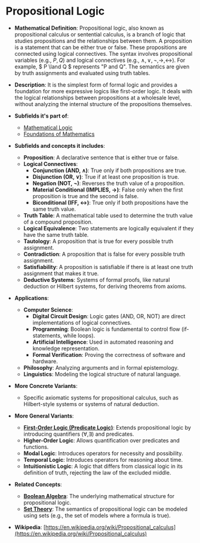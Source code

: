 # Propositional Logic

- **Mathematical Definition**: Propositional logic, also known as propositional calculus or sentential calculus, is a branch of logic that studies propositions and the relationships between them. A proposition is a statement that can be either true or false. These propositions are connected using logical connectives. The syntax involves propositional variables (e.g., $P, Q$) and logical connectives (e.g., $\land, \lor, \neg, \to, \leftrightarrow$). For example, $ P \land Q $ represents "P and Q". The semantics are given by truth assignments and evaluated using truth tables.

- **Description**: It is the simplest form of formal logic and provides a foundation for more expressive logics like first-order logic. It deals with the logical relationships between propositions at a wholesale level, without analyzing the internal structure of the propositions themselves.

- **Subfields it's part of**:
    - [Mathematical Logic](https://en.wikipedia.org/wiki/Mathematical_logic)
    - [Foundations of Mathematics](https://en.wikipedia.org/wiki/Foundations_of_mathematics)

- **Subfields and concepts it includes**:
    - **Proposition**: A declarative sentence that is either true or false.
    - **Logical Connectives**:
        - **Conjunction (AND, $\land$)**: True only if both propositions are true.
        - **Disjunction (OR, $\lor$)**: True if at least one proposition is true.
        - **Negation (NOT, $\neg$)**: Reverses the truth value of a proposition.
        - **Material Conditional (IMPLIES, $\to$)**: False only when the first proposition is true and the second is false.
        - **Biconditional (IFF, $\leftrightarrow$)**: True only if both propositions have the same truth value.
    - **Truth Table**: A mathematical table used to determine the truth value of a compound proposition.
    - **Logical Equivalence**: Two statements are logically equivalent if they have the same truth table.
    - **Tautology**: A proposition that is true for every possible truth assignment.
    - **Contradiction**: A proposition that is false for every possible truth assignment.
    - **Satisfiability**: A proposition is satisfiable if there is at least one truth assignment that makes it true.
    - **Deductive Systems**: Systems of formal proofs, like natural deduction or Hilbert systems, for deriving theorems from axioms.

- **Applications**:
    - **Computer Science**:
        - **Digital Circuit Design**: Logic gates (AND, OR, NOT) are direct implementations of logical connectives.
        - **Programming**: Boolean logic is fundamental to control flow (if-statements, while loops).
        - **Artificial Intelligence**: Used in automated reasoning and knowledge representation.
        - **Formal Verification**: Proving the correctness of software and hardware.
    - **Philosophy**: Analyzing arguments and in formal epistemology.
    - **Linguistics**: Modeling the logical structure of natural language.

- **More Concrete Variants**:
    - Specific axiomatic systems for propositional calculus, such as Hilbert-style systems or systems of natural deduction.

- **More General Variants**:
    - **[First-Order Logic (Predicate Logic)](./first_order_logic.md)**: Extends propositional logic by introducing quantifiers ($\forall, \exists$) and predicates.
    - **Higher-Order Logic**: Allows quantification over predicates and functions.
    - **Modal Logic**: Introduces operators for necessity and possibility.
    - **Temporal Logic**: Introduces operators for reasoning about time.
    - **Intuitionistic Logic**: A logic that differs from classical logic in its definition of truth, rejecting the law of the excluded middle.

- **Related Concepts**:
    - **[Boolean Algebra](../pure_mathematics/algebra/boolean_algebra.md)**: The underlying mathematical structure for propositional logic.
    - **[Set Theory](../set_theory/set.md)**: The semantics of propositional logic can be modeled using sets (e.g., the set of models where a formula is true).

- **Wikipedia**: [https://en.wikipedia.org/wiki/Propositional_calculus](https://en.wikipedia.org/wiki/Propositional_calculus)
